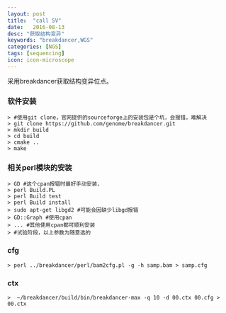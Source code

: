 ```yaml
---
layout: post
title:  "call SV"
date:   2016-08-13
desc: "获取结构变异"
keywords: "breakdancer,WGS"
categories: [NGS]
tags: [sequencing]
icon: icon-microscope
---
```


采用breakdancer获取结构变异位点。

### 软件安装

	> #使用git clone，官网提供的sourceforge上的安装包是个坑，会报错，难解决
	> git clone https://github.com/genome/breakdancer.git
	> mkdir build
	> cd build
	> cmake ..
	> make

### 相关perl模块的安装
	> GD #这个cpan报错时最好手动安装，
	> perl Build.PL
	> perl Build test
	> perl Build install
	> sudo apt-get libgd2 #可能会因缺少libgd报错
	> GD::Graph #使用cpan
	> ... #其他使用cpan都可顺利安装
	> #试验阶段，以上参数为随意选的

### cfg
	> perl ../breakdancer/perl/bam2cfg.pl -g -h samp.bam > samp.cfg

### ctx
	>  ~/breakdancer/build/bin/breakdancer-max -q 10 -d 00.ctx 00.cfg > 00.ctx









